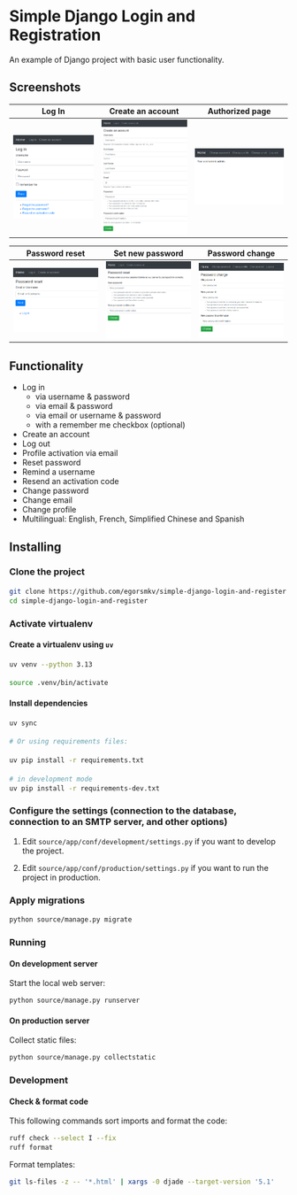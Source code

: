 # Simple Django Login and Registration

An example of Django project with basic user functionality.

## Screenshots

| Log In | Create an account | Authorized page |
| -------|--------------|-----------------|
| <img src="./screenshots/login.png" width="200"> | <img src="./screenshots/create_an_account.png" width="200"> | <img src="./screenshots/authorized_page.png" width="200"> |

| Password reset | Set new password | Password change |
| ---------------|------------------|-----------------|
| <img src="./screenshots/password_reset.png" width="200"> | <img src="./screenshots/set_new_password.png" width="200"> | <img src="./screenshots/password_change.png" width="200"> |

## Functionality

- Log in
    - via username & password
    - via email & password
    - via email or username & password
    - with a remember me checkbox (optional)
- Create an account
- Log out
- Profile activation via email
- Reset password
- Remind a username
- Resend an activation code
- Change password
- Change email
- Change profile
- Multilingual: English, French, Simplified Chinese and Spanish


## Installing

### Clone the project

```bash
git clone https://github.com/egorsmkv/simple-django-login-and-register
cd simple-django-login-and-register
```

### Activate virtualenv

#### Create a virtualenv using `uv`

```bash
uv venv --python 3.13

source .venv/bin/activate
```

#### Install dependencies

```bash
uv sync

# Or using requirements files:

uv pip install -r requirements.txt

# in development mode
uv pip install -r requirements-dev.txt
```

### Configure the settings (connection to the database, connection to an SMTP server, and other options)

1. Edit `source/app/conf/development/settings.py` if you want to develop the project.

2. Edit `source/app/conf/production/settings.py` if you want to run the project in production.

### Apply migrations

```bash
python source/manage.py migrate
```

### Running

#### On development server

Start the local web server:

```bash
python source/manage.py runserver
```

#### On production server

Collect static files:

```bash
python source/manage.py collectstatic
```

### Development

#### Check & format code

This following commands sort imports and format the code:

```bash
ruff check --select I --fix
ruff format
```

Format templates:

```bash
git ls-files -z -- '*.html' | xargs -0 djade --target-version '5.1'
```
